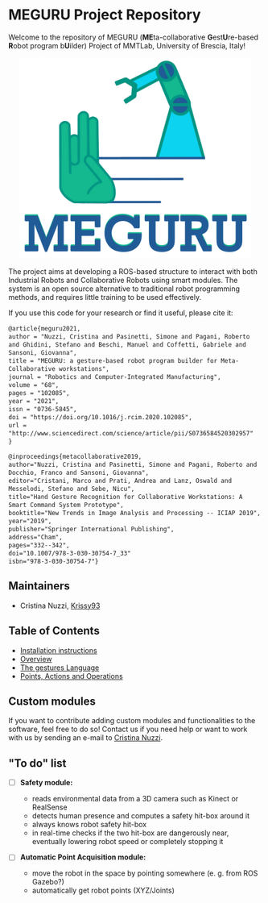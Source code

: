 # MEGURU Project Repository
Welcome to the repository of MEGURU (**ME**ta-collaborative **G**est**U**re-based **R**obot program b**U**ilder) Project of MMTLab, University of Brescia, Italy!<br>

<p align="center">
  <img height="400" src="https://github.com/Krissy93/meta-workstations-project/blob/master/images/MEGLOGO.png">
</p>

The project aims at developing a ROS-based structure to interact with both Industrial Robots and Collaborative Robots using smart modules. The system is an open source alternative to traditional robot programming methods, and requires little training to be used effectively.

If you use this code for your research or find it useful, please cite it:

```
@article{meguru2021,
author = "Nuzzi, Cristina and Pasinetti, Simone and Pagani, Roberto and Ghidini, Stefano and Beschi, Manuel and Coffetti, Gabriele and Sansoni, Giovanna",
title = "MEGURU: a gesture-based robot program builder for Meta-Collaborative workstations",
journal = "Robotics and Computer-Integrated Manufacturing",
volume = "68",
pages = "102085",
year = "2021",
issn = "0736-5845",
doi = "https://doi.org/10.1016/j.rcim.2020.102085",
url = "http://www.sciencedirect.com/science/article/pii/S0736584520302957"
}
```

```
@inproceedings{metacollaborative2019,
author="Nuzzi, Cristina and Pasinetti, Simone and Pagani, Roberto and Docchio, Franco and Sansoni, Giovanna",
editor="Cristani, Marco and Prati, Andrea and Lanz, Oswald and Messelodi, Stefano and Sebe, Nicu",
title="Hand Gesture Recognition for Collaborative Workstations: A Smart Command System Prototype",
booktitle="New Trends in Image Analysis and Processing -- ICIAP 2019",
year="2019",
publisher="Springer International Publishing",
address="Cham",
pages="332--342",
doi="10.1007/978-3-030-30754-7_33"
isbn="978-3-030-30754-7"}
```

## Maintainers
- Cristina Nuzzi, [Krissy93](https://github.com/Krissy93)

## Table of Contents
- [Installation instructions](https://github.com/Krissy93/meta-workstations-project/blob/master/docs/Installation.md)
- [Overview](https://github.com/Krissy93/meta-workstations-project/blob/master/docs/Overview.md)
- [The gestures Language](https://github.com/Krissy93/meta-workstations-project/blob/master/docs/Gestures%20Node.md)
- [Points, Actions and Operations](https://github.com/Krissy93/meta-workstations-project/blob/master/docs/Movements%20Definition.md)

## Custom modules
If you want to contribute adding custom modules and functionalities to the software, feel free to do so! Contact us if you need help or want to work with us by sending an e-mail to [Cristina Nuzzi](mailto:c.nuzzi@unibs.it).

## "To do" list
- [ ] **Safety module:** 
    - reads environmental data from a 3D camera such as Kinect or RealSense
    - detects human presence and computes a safety hit-box around it
    - always knows robot safety hit-box
    - in real-time checks if the two hit-box are dangerously near, eventually lowering robot speed or completely stopping it
    
- [ ] **Automatic Point Acquisition module:**
    - move the robot in the space by pointing somewhere (e. g. from ROS Gazebo?)
    - automatically get robot points (XYZ/Joints)
